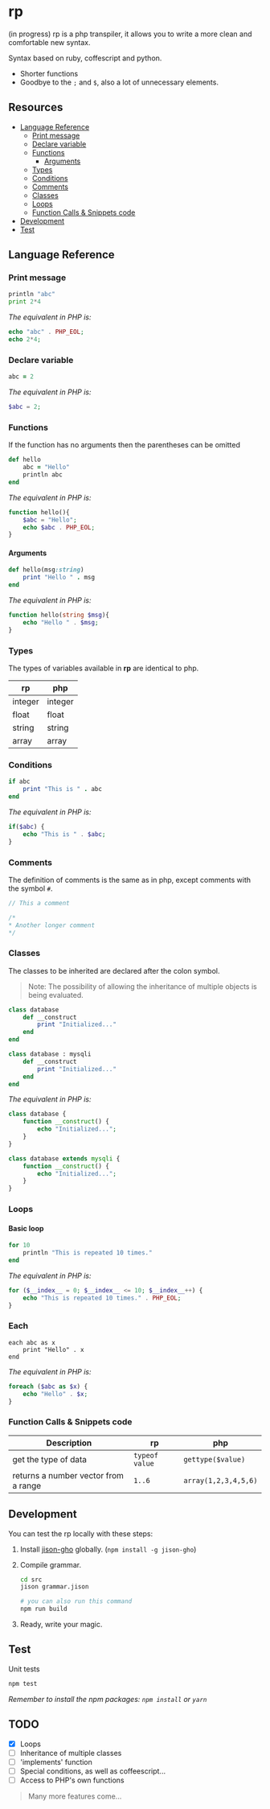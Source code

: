 # rp

(in progress) rp is a php transpiler, it allows you to write a more clean and comfortable new syntax.

Syntax based on ruby, coffescript and python.

- Shorter functions
- Goodbye to the `;` and `$`, also a lot of unnecessary elements.

## Resources

- [Language Reference](#language-reference)
  - [Print message](#print-message)
  - [Declare variable](#declare-variable)
  - [Functions](#functions)
    - [Arguments](#arguments)
  - [Types](#types)
  - [Conditions](#conditions)
  - [Comments](#comments)
  - [Classes](#classes)
  - [Loops](#loops)
  - [Function Calls & Snippets code](#function-calls--snippets-code)
- [Development](#development)
- [Test](#test)

## Language Reference

### Print message

```python
println "abc"
print 2*4
```

_The equivalent in PHP is:_

```php
echo "abc" . PHP_EOL;
echo 2*4;
```

### Declare variable

```ruby
abc = 2
```

_The equivalent in PHP is:_

```php
$abc = 2;
```

### Functions

If the function has no arguments then the parentheses can be omitted

```ruby
def hello
    abc = "Hello"
    println abc
end
```

_The equivalent in PHP is:_

```php
function hello(){
    $abc = "Hello";
    echo $abc . PHP_EOL;
}
```

#### Arguments

```rb
def hello(msg:string)
    print "Hello " . msg
end
```

_The equivalent in PHP is:_

```php
function hello(string $msg){
    echo "Hello " . $msg;
}
```

### Types

The types of variables available in __rp__ are identical to php.

|      rp     |       php     |
|-------------|---------------|
| integer     | integer       |
| float       | float         |
| string      | string        |
| array       | array         |

### Conditions

```ruby
if abc
    print "This is " . abc
end
```

_The equivalent in PHP is:_

```php
if($abc) {
    echo "This is " . $abc;
}
```

### Comments

The definition of comments is the same as in php, except comments with the symbol `#`.

```php
// This a comment

/*
* Another longer comment
*/
```

### Classes

The classes to be inherited are declared after the colon symbol.

> Note: The possibility of allowing the inheritance of multiple objects is being evaluated.

```rb
class database
    def __construct
        print "Initialized..."
    end
end

class database : mysqli
    def __construct
        print "Initialized..."
    end
end
```

_The equivalent in PHP is:_

```php
class database {
    function __construct() {
        echo "Initialized...";
    }
}

class database extends mysqli {
    function __construct() {
        echo "Initialized...";
    }
}
```

### Loops

#### Basic loop

```ruby
for 10
    println "This is repeated 10 times."
end
```

_The equivalent in PHP is:_

```php
for ($__index__ = 0; $__index__ <= 10; $__index__++) {
    echo "This is repeated 10 times." . PHP_EOL;
}
```

### Each

```t
each abc as x
    print "Hello" . x
end
```

_The equivalent in PHP is:_

```php
foreach ($abc as $x) {
    echo "Hello" . $x;
}
```

### Function Calls & Snippets code

|   Description                         |      **rp**       |                 php               |
|---------------------------------------|-------------------|-----------------------------------|
| get the type of data                  | `typeof value`    | `gettype($value)`                 |
| returns a number vector from a range  | `1..6`            | `array(1,2,3,4,5,6)`              |

## Development

You can test the rp locally with these steps:

1. Install [jison-gho](https://www.npmjs.com/package/jison-gho) globally. (`npm install -g jison-gho`)
2. Compile grammar.

    ```bash
    cd src
    jison grammar.jison

    # you can also run this command
    npm run build
    ```

3. Ready, write your magic.

## Test

Unit tests

```bash
npm test
```

_Remember to install the npm packages: `npm install` or `yarn`_

## TODO

- [x] Loops
- [ ] Inheritance of multiple classes
- [ ] 'implements' function
- [ ] Special conditions, as well as coffeescript...
- [ ] Access to PHP's own functions

> Many more features come...